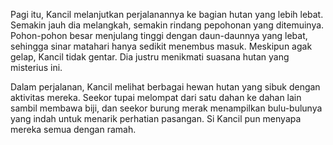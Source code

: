 Pagi itu, Kancil melanjutkan perjalanannya ke bagian hutan yang lebih lebat. Semakin jauh dia melangkah, semakin rindang pepohonan yang ditemuinya. Pohon-pohon besar menjulang tinggi dengan daun-daunnya yang lebat, sehingga sinar matahari hanya sedikit menembus masuk. Meskipun agak gelap, Kancil tidak gentar. Dia justru menikmati suasana hutan yang misterius ini.

Dalam perjalanan, Kancil melihat berbagai hewan hutan yang sibuk dengan aktivitas mereka. Seekor tupai melompat dari satu dahan ke dahan lain sambil membawa biji, dan seekor burung merak menampilkan bulu-bulunya yang indah untuk menarik perhatian pasangan. Si Kancil pun menyapa mereka semua dengan ramah.
